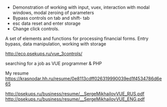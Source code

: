 - Demonstration of working with input, vuex, interaction with modal windows, modal zeroing of parameters
- Bypass controls on tab and shift- tab
- esc data reset and enter storage
- Change click controls.

A set of elements and functions for processing financial forms. Entry bypass, data manipulation, working with storage

http://eco.psekups.ru/vue_3controls/

searching for a job as VUE programmer & PHP

My resume
https://krasnodar.hh.ru/resume/0e8113cdff026319990039ed1f4534786d6e65 

http://psekups.ru/business/resume/__SergeMikhailovVUE_RUS.pdf  
http://psekups.ru/business/resume/__SergeMikhailovVUE_ENG.pdf
